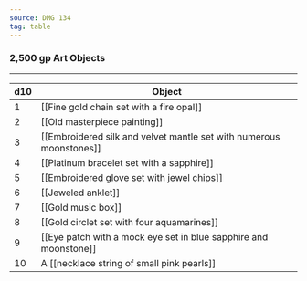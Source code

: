 ```yaml
---
source: DMG 134
tag: table
---
```


### 2,500 gp Art Objects
---
|d10|Object|
|----|------------|
|1|[[Fine gold chain set with a fire opal]]|
|2|[[Old masterpiece painting]]|
|3|[[Embroidered silk and velvet mantle set with numerous moonstones]]|
|4|[[Platinum bracelet set with a sapphire]]|
|5|[[Embroidered glove set with jewel chips]]|
|6|[[Jeweled anklet]]|
|7|[[Gold music box]]|
|8|[[Gold circlet set with four aquamarines]]|
|9|[[Eye patch with a mock eye set in blue sapphire and moonstone]]|
|10|A [[necklace string of small pink pearls]]|

